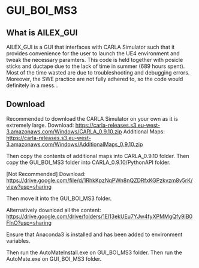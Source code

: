 # GUI_BOI_MS3

## What is AILEX_GUI
AILEX_GUI is a GUI that interfaces with CARLA Simulator such that it provides convenience for the user to launch the UE4 environment and tweak the necessary paramters. This code is held together with posicle sticks and ductape due to the lack of time in summer (689 hours spent). Most of the time wasted are due to troubleshooting and debugging errors. Moreover, the SWE practice are not fully adhered to, so the code would definitely in a mess... 

## Download
Recommended to download the CARLA Simulator on your own as it is extremely large. 
Download: https://carla-releases.s3.eu-west-3.amazonaws.com/Windows/CARLA_0.9.10.zip
Additional Maps: https://carla-releases.s3.eu-west-3.amazonaws.com/Windows/AdditionalMaps_0.9.10.zip 

Then copy the contents of additional maps into CARLA_0.9.10 folder.
Then copy the GUI_BOI_MS3 folder into CARLA_0.9.10/PythonAPI folder.

[Not Recommended] Download: https://drive.google.com/file/d/1RhkKpzNqPWn8nQZDRfxKGPzkvzm8v5rK/view?usp=sharing 

Then move it into the GUI_BOI_MS3 folder.

Alternatively download all the content: https://drive.google.com/drive/folders/1El13ekUEu7YJw4fyXPMMgQfy9IB0FlnO?usp=sharing

Ensure that Anaconda3 is installed and has been added to environment variables.

Then run the AutoMateInstall.exe on GUI_BOI_MS3 folder.
Then run the AutoMate.exe on GUI_BOI_MS3 folder.
